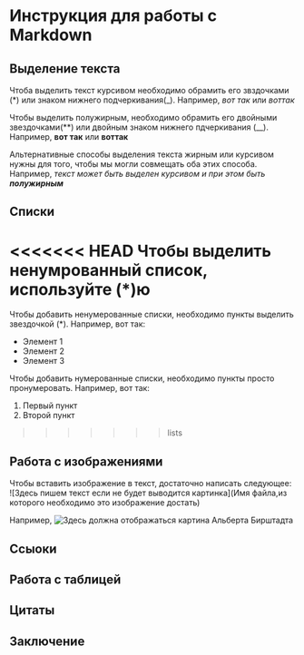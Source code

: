 ﻿# Инструкция для работы с Markdown

## Выделение текста

Чтоба выделить текст курсивом необходимо обрамить его звздочками (*) или знаком нижнего подчеркивания(_). Например, *вот так* или _воттак_

Чтобы выделить полужирным, необходимо обрамить его двойными звездочками(**) или двойным знаком нижнего пдчеркивания (__). Например, **вот так** или __воттак__

Альтернативные способы выделения текста жирным или курсивом нужны для того, чтобы мы могли совмещать оба этих способа. Например, _текст может быть выделен курсивом и при этом быть **полужирным**_

## Списки

<<<<<<< HEAD
Чтобы выделить ненумрованный список, используйте (*)ю
=======
Чтобы добавить ненумерованные списки, необходимо пункты выделить звездочкой (*). Например, вот так:
* Элемент 1
* Элемент 2
* Элемент 3

Чтобы добавить нумерованные списки, необходимо пункты просто пронумеровать. Например, вот так:
1. Первый пункт
2. Второй пункт
>>>>>>> lists

## Работа с изображениями

Чтобы вставить изображение в текст, достаточно написать следующее: ![Здесь пишем текст если не будет выводится картинка](Имя файла,из которого необходимо это изображение достать)

Например, ![Здесь должна отображаться картина Альберта Бирштадта](бирштадт%202.jpg)

## Ссыоки

## Работа с таблицей

## Цитаты

## Заключение
